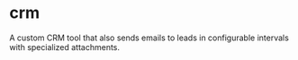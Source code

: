 # crm

A custom CRM tool that also sends emails to leads in configurable intervals with specialized attachments.
